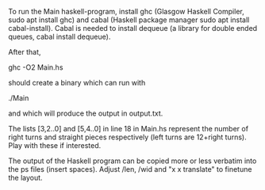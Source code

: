 To run the Main haskell-program, install ghc (Glasgow Haskell Compiler, sudo apt install ghc) and cabal (Haskell package manager sudo apt install cabal-install). Cabal is needed to install dequeue (a library for double ended queues, cabal install dequeue).

After that, 

ghc -O2 Main.hs

should create a binary which can run with 

./Main

and which will produce the output in output.txt.

The lists [3,2..0] and [5,4..0] in line 18 in Main.hs represent the number of right turns and straight pieces respectively (left turns are 12+right turns). Play with these if interested.

The output of the Haskell program can be copied more or less verbatim into the ps files (insert spaces). Adjust /len, /wid and "x x translate" to finetune the layout.
